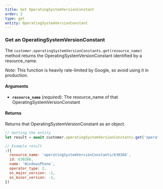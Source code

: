 ```yaml
---
title: Get OperatingSystemVersionConstant
order: 2
type: get
entity: OperatingSystemVersionConstant
---
```


### Get an OperatingSystemVersionConstant

The `customer.operatingSystemVersionConstants.get(resource_name)` method returns the OperatingSystemVersionConstant identified by a resource_name.

_Note_: This function is heavily rate-limited by Google, so avoid using it in production.

#### Arguments

- **`resource_name`** (_required_): The resource_name of that OperatingSystemVersionConstant

#### Returns

Returns that OperatingSystemVersionConstant as an object.

```javascript
// Getting the entity
let result = await customer.operatingSystemVersionConstants.get('operatingSystemVersionConstants/630266')
```

```javascript
// Example result
;({
  resource_name: 'operatingSystemVersionConstants/630266',
  id: 630266,
  name: 'WindowsPhone',
  operator_type: 2,
  os_major_version: -1,
  os_minor_version: -1,
})
```
